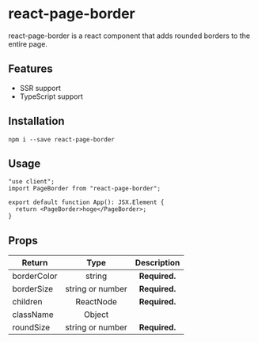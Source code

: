 # react-page-border

react-page-border is a react component that adds rounded borders to the entire page.

## Features

- SSR support
- TypeScript support

## Installation

`npm i --save react-page-border`

## Usage

```tsx
"use client";
import PageBorder from "react-page-border";

export default function App(): JSX.Element {
  return <PageBorder>hoge</PageBorder>;
}
```

## Props

| Return      |       Type       |  Description  |
| ----------- | :--------------: | :-----------: |
| borderColor |      string      | **Required.** |
| borderSize  | string or number | **Required.** |
| children    |    ReactNode     | **Required.** |
| className   |      Object      |               |
| roundSize   | string or number | **Required.** |
